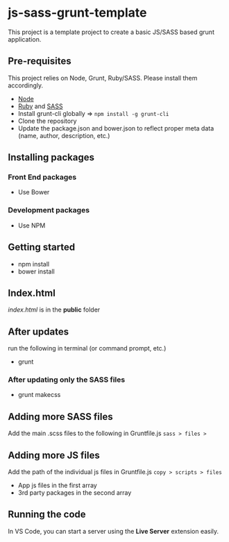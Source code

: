 # js-sass-grunt-template

This project is a template project to create a basic JS/SASS based grunt application.

## Pre-requisites

This project relies on Node, Grunt, Ruby/SASS. Please install them accordingly.

- [Node](https://nodejs.org/)
- [Ruby](https://rubyinstaller.org/) and [SASS](http://sass-lang.com/install)
- Install grunt-cli globally => `npm install -g grunt-cli`
- Clone the repository
- Update the package.json and bower.json to reflect proper meta data (name, author, description, etc.)

## Installing packages

### Front End packages

- Use Bower

### Development packages

- Use NPM

## Getting started

- npm install
- bower install

## Index.html

_index.html_ is in the **public** folder

## After updates

run the following in terminal (or command prompt, etc.)

- grunt

### After updating only the SASS files

- grunt makecss

## Adding more SASS files

Add the main .scss files to the following in Gruntfile.js
`sass > files >`

## Adding more JS files

Add the path of the individual js files in Gruntfile.js
`copy > scripts > files`

- App js files in the first array
- 3rd party packages in the second array

## Running the code

In VS Code, you can start a server using the **Live Server** extension easily.
